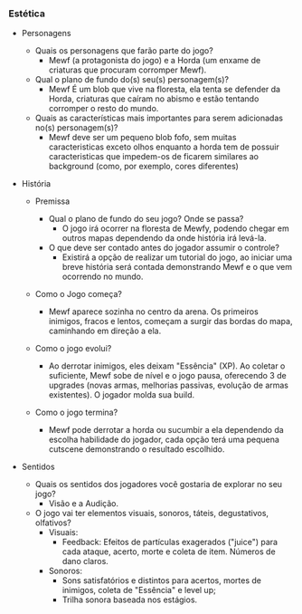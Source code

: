 ### Estética

- Personagens 
    - Quais os personagens que farão parte do jogo?
        - Mewf (a protagonista do jogo) e a Horda (um enxame de criaturas que procuram corromper Mewf).
    - Qual o plano de fundo do(s) seu(s) personagem(s)?
        - Mewf É um blob que vive na floresta, ela tenta se defender da Horda, criaturas que caíram no abismo e estão tentando corromper o resto do mundo. 
    - Quais as características mais importantes para serem adicionadas no(s) personagem(s)?
        - Mewf deve ser um pequeno blob fofo, sem muitas caracteristicas exceto olhos enquanto a horda tem de possuir caracteristicas que impedem-os de ficarem similares ao background (como, por exemplo, cores diferentes)

- História

    - Premissa
        - Qual o plano de fundo do seu jogo? Onde se passa?
           - O jogo irá ocorrer na floresta de Mewfy, podendo chegar em outros mapas dependendo da onde história irá levá-la.
        - O que deve ser contado antes do jogador assumir o controle?
           - Existirá a opção de realizar um tutorial do jogo, ao iniciar uma breve história será contada demonstrando Mewf e o que vem ocorrendo no mundo.

    - Como o Jogo começa?
        - Mewf aparece sozinha no centro da arena. Os primeiros inimigos, fracos e lentos, começam a surgir das bordas do mapa, caminhando em direção a ela.
    - Como o jogo evolui?
        - Ao derrotar inimigos, eles deixam "Essência" (XP). Ao coletar o suficiente, Mewf sobe de nível e o jogo pausa, oferecendo 3 de upgrades (novas armas, melhorias passivas, evolução de armas existentes). O jogador molda sua build.
    - Como o jogo termina? 
        - Mewf pode derrotar a horda ou sucumbir a ela dependendo da escolha  habilidade do jogador, cada opção terá uma pequena cutscene demonstrando o resultado escolhido.

- Sentidos
    - Quais os sentidos dos jogadores você gostaria de explorar no seu jogo?
        - Visão e a Audição.
    - O jogo vai ter elementos visuais, sonoros, táteis, degustativos, olfativos?
        - Visuais:
            - Feedback: Efeitos de partículas exagerados ("juice") para cada ataque, acerto, morte e coleta de item. Números de dano claros.
        - Sonoros:
            - Sons satisfatórios e distintos para acertos, mortes de inimigos, coleta de "Essência" e level up;
            - Trilha sonora baseada nos estágios.
